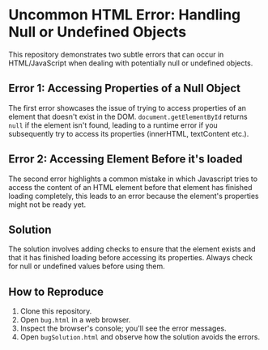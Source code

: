 # Uncommon HTML Error: Handling Null or Undefined Objects

This repository demonstrates two subtle errors that can occur in HTML/JavaScript when dealing with potentially null or undefined objects.

## Error 1: Accessing Properties of a Null Object
The first error showcases the issue of trying to access properties of an element that doesn't exist in the DOM.  `document.getElementById` returns `null` if the element isn't found, leading to a runtime error if you subsequently try to access its properties (innerHTML, textContent etc.).

## Error 2: Accessing Element Before it's loaded
The second error highlights a common mistake in which Javascript tries to access the content of an HTML element before that element has finished loading completely, this leads to an error because the element's properties might not be ready yet.

## Solution
The solution involves adding checks to ensure that the element exists and that it has finished loading before accessing its properties.  Always check for null or undefined values before using them.

## How to Reproduce
1. Clone this repository.
2. Open `bug.html` in a web browser.
3. Inspect the browser's console; you'll see the error messages.
4. Open `bugSolution.html` and observe how the solution avoids the errors.
